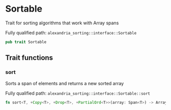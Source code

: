 # Sortable

Trait for sorting algorithms that work with Array spans

Fully qualified path: `alexandria_sorting::interface::Sortable`

```rust
pub trait Sortable
```

## Trait functions

### sort

Sorts a span of elements and returns a new sorted array

Fully qualified path: `alexandria_sorting::interface::Sortable::sort`

```rust
fn sort<T, +Copy<T>, +Drop<T>, +PartialOrd<T>>(array: Span<T>) -> Array<T>
```


